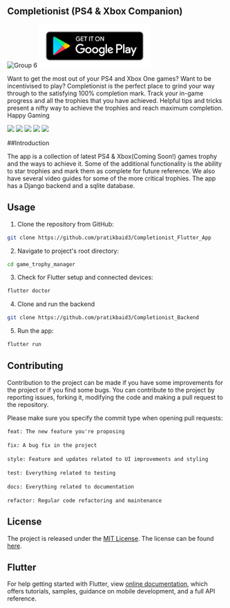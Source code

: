 ## Completionist (PS4 & Xbox Companion)

![Group 6](https://user-images.githubusercontent.com/52864956/110070862-e9760f80-7da0-11eb-8676-79411f38d451.png)
<a href="https://play.google.com/store/apps/details?id=co.turingcreatives.game_trophy_manager"><img src="images/google-play-badge.png" alt="Google Play" height=100px></a>

Want to get the most out of your PS4 and Xbox One games? Want to be incentivised to play? Completionist is the perfect place to grind your way through to the satisfying 100% completion mark. Track your in-game progress and all the trophies that you have achieved. Helpful tips and tricks present a nifty way to achieve the trophies and reach maximum completion. Happy Gaming


<img src="https://user-images.githubusercontent.com/52864956/110071408-f9daba00-7da1-11eb-8faa-7f2763bf08e8.png" width=250> <img src="https://user-images.githubusercontent.com/52864956/110070985-30fc9b80-7da1-11eb-9d3d-fb68f4d5ad0d.png" width=250> <img src="https://user-images.githubusercontent.com/52864956/110070971-2a6e2400-7da1-11eb-8d30-d2449164cbc7.png" width=250> <img src="https://user-images.githubusercontent.com/52864956/110070987-31953200-7da1-11eb-913f-e6c467b5d530.png" width=250> <img src="https://user-images.githubusercontent.com/52864956/110070989-322dc880-7da1-11eb-975d-2ce90e126400.png" width=250>

##Introduction

The app is a collection of latest PS4 & Xbox(Coming Soon!) games trophy and the ways to achieve it. Some of the additional functionality is the ability to star trophies and mark them as complete for future reference. We also have several video guides for some of the more critical trophies. The app has a Django backend and a sqlite database. 

## Usage

1. Clone the repository from GitHub:

```bash
git clone https://github.com/pratikbaid3/Completionist_Flutter_App
```

2. Navigate to project's root directory:

```bash
cd game_trophy_manager
```

3. Check for Flutter setup and connected devices:

```bash
flutter doctor
```

4. Clone and run the backend
```bash
git clone https://github.com/pratikbaid3/Completionist_Backend
```

5. Run the app:

```bash
flutter run
```

## Contributing

Contribution to the project can be made if you have some improvements for the project or if you find some bugs.
You can contribute to the project by reporting issues, forking it, modifying the code and making a pull request to the repository.

Please make sure you specify the commit type when opening pull requests:

```
feat: The new feature you're proposing

fix: A bug fix in the project

style: Feature and updates related to UI improvements and styling

test: Everything related to testing

docs: Everything related to documentation

refactor: Regular code refactoring and maintenance
```

## License

The project is released under the [MIT License](http://www.opensource.org/licenses/mit-license.php). The license can be found [here](LICENSE).

## Flutter

For help getting started with Flutter, view
[online documentation](https://flutter.dev/docs), which offers tutorials,
samples, guidance on mobile development, and a full API reference.
